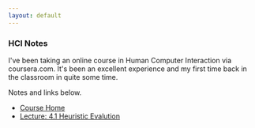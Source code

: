 ```yaml
---
layout: default
---
```


### HCI Notes

I've been taking an online course in Human Computer Interaction via coursera.com.  It's been an excellent experience
and my first time back in the classroom in quite some time.  

Notes and links below.

<ul>
  <li><a href="https://www.coursera.org/course/hci">Course Home</a></li>
  <li><a href="https://www.evernote.com/shard/s2/sh/8b507665-a392-434f-82f7-9faeaeeb9c7a/722885385fa414beb76df8c2e8d0e02d">Lecture: 4.1 Heuristic Evalution</a></li>
</ul>